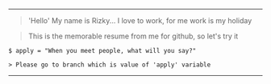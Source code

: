 ----

> 'Hello' My name is Rizky... I love to work, for me work is my holiday

> This is the memorable resume from me for github, so let's try it

	$ apply = "When you meet people, what will you say?"

	> Please go to branch which is value of 'apply' variable
----

